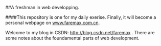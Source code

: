 ##A freshman in web developping.

####This repository is one for my daily exerise. Finally, it will become a personal webpage on www.faremax.com.cn.


Welcome to my blog in CSDN: http://blog.csdn.net/faremax . There are some notes about the foundamental parts of web development. 
